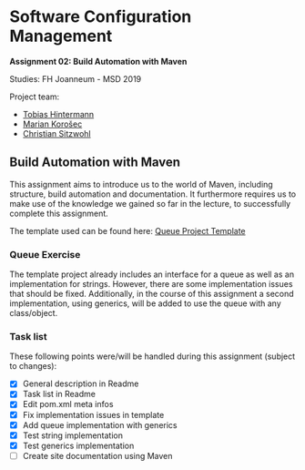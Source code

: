# Software Configuration Management

**Assignment 02: Build Automation with Maven**

Studies: FH Joanneum - MSD 2019

Project team:

- [Tobias Hintermann][tobi]
- [Marian Korošec][marian]
- [Christian Sitzwohl][chrisu]

## Build Automation with Maven

This assignment aims to introduce us to the world of Maven, including structure, build automation and documentation. It furthermore requires us to make use of the knowledge we gained so far in the lecture, to successfully complete this assignment.

The template used can be found here: [Queue Project Template][template]

### Queue Exercise

The template project already includes an interface for a queue as well as an implementation for strings. However, there are some implementation issues that should be fixed. Additionally, in the course of this assignment a second implementation, using generics, will be added to use the queue with any class/object.

### Task list

These following points were/will be handled during this assignment (subject to changes):

- [x] General description in Readme
- [x] Task list in Readme
- [x] Edit pom.xml meta infos
- [x] Fix implementation issues in template 
- [x] Add queue implementation with generics
- [x] Test string implementation
- [x] Test generics implementation
- [ ] Create site documentation using Maven

[tobi]: https://github.com/fly8899
[marian]: https://github.com/m4rien0
[chrisu]: https://github.com/sitcha07
[template]: https://github.com/michaelulm/software-configuration-management/tree/master/test-automation/junit5/Queue
